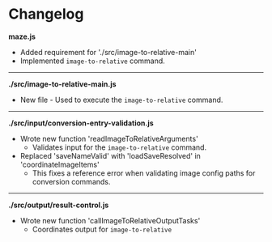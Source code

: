 # Changelog

**maze.js**
* Added requirement for './src/image-to-relative-main'
* Implemented `image-to-relative` command.

---

**./src/image-to-relative-main.js**
* New file - Used to execute the `image-to-relative` command.

---

**./src/input/conversion-entry-validation.js**
* Wrote new function 'readImageToRelativeArguments'
	* Validates input for the `image-to-relative` command.
* Replaced 'saveNameValid' with 'loadSaveResolved' in 'coordinateImageItems'
	*  This fixes a reference error when validating image config paths for conversion commands.

---

**./src/output/result-control.js**
* Wrote new function 'callImageToRelativeOutputTasks'
	* Coordinates output for `image-to-relative`
